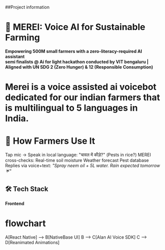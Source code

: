

##Project information

# 🌱 MEREI: Voice AI for Sustainable Farming

**Empowering 500M small farmers with a zero-literacy-required AI assistant**  
**semi finalists  @ Ai for light hackathon conducted by VIT bengaluru | Aligned with UN SDG 2 (Zero Hunger) & 12 (Responsible Consumption)**
# Merei is a voice assisted ai voicebot dedicated for our indian farmers that is  multilingual to 5 languages in India.

# 📲 How Farmers Use It
Tap mic → Speak in local language: "चावल में कीड़े?" (Pests in rice?)
MEREI cross-checks:
Real-time soil moisture
Weather forecast
Pest database
Replies via voice+text: *"Spray neem oil + 5L water. Rain expected tomorrow ☔"*

## 🛠️ Tech Stack
**Frontend**
# flowchart 
  A[React Native] --> B[NativeBase UI]
  B --> C[Alan AI Voice SDK]
  C --> D[Reanimated Animations]


